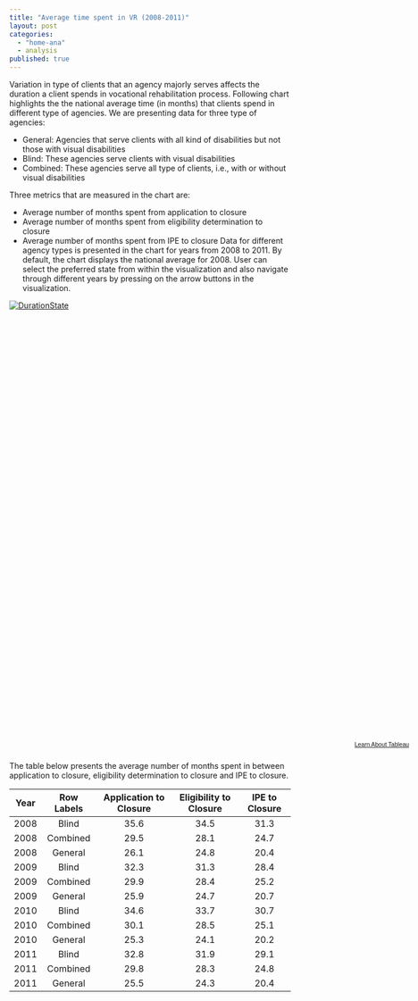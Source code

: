 ```yaml
---
title: "Average time spent in VR (2008-2011)"
layout: post
categories: 
  - "home-ana"
  - analysis
published: true
---
```


Variation in type of clients that an agency majorly serves affects the duration a client spends in vocational rehabilitation process. Following chart highlights the the national average time (in months) that clients spend in different type of agencies. 
We are presenting data for three type of agencies: 

- General: Agencies that serve clients with all kind of disabilities but not those with visual disabilities
- Blind: These agencies serve clients with visual disabilities
- Combined: These agencies serve all type of clients, i.e., with or without visual disabilities

Three metrics that are measured in the chart are:

- Average number of months spent from application to closure
- Average number of months spent from eligibility determination to closure
- Average number of months spent from IPE to closure
Data for different agency types is presented in the chart  for years from 2008 to 2011. By default, the chart displays the national average for 2008. User can select the preferred state from within the visualization and also navigate through different years by pressing on the arrow buttons in the visualization. 

<script type='text/javascript' src='https://public.tableausoftware.com/javascripts/api/viz_v1.js'></script><div class='tableauPlaceholder' style='width: 724px; height: 789px;'><noscript><a href='#'><img alt='DurationState ' src='https:&#47;&#47;public.tableausoftware.com&#47;static&#47;images&#47;RS&#47;RSA911_Duration&#47;DurationState&#47;1_rss.png' style='border: none' /></a></noscript><object class='tableauViz' width='724' height='789' style='display:none;'><param name='host_url' value='https%3A%2F%2Fpublic.tableausoftware.com%2F' /> <param name='site_root' value='' /><param name='name' value='RSA911_Duration&#47;DurationState' /><param name='tabs' value='no' /><param name='toolbar' value='yes' /><param name='static_image' value='https:&#47;&#47;public.tableausoftware.com&#47;static&#47;images&#47;RS&#47;RSA911_Duration&#47;DurationState&#47;1.png' /> <param name='animate_transition' value='yes' /><param name='display_static_image' value='yes' /><param name='display_spinner' value='yes' /><param name='display_overlay' value='yes' /><param name='display_count' value='yes' /></object></div><div style='width:724px;height:22px;padding:0px 10px 0px 0px;color:black;font:normal 8pt verdana,helvetica,arial,sans-serif;'><div style='float:right; padding-right:8px;'><a href='http://www.tableausoftware.com/public/about-tableau-products?ref=https://public.tableausoftware.com/views/RSA911_Duration/DurationState' target='_blank'>Learn About Tableau</a></div></div>

The table below presents the average number of months spent in between application to closure, eligibility determination to closure and IPE to closure. 


| Year 	| Row Labels 	| Application to Closure 	| Eligibility to Closure 	| IPE to Closure 	|
|:------:	|:------------:	|:------------------------:	|:------------------------:	|:----------------:	|
| 2008 	| Blind      	| 35.6                   	| 34.5                   	| 31.3           	|
| 2008 	| Combined   	| 29.5                   	| 28.1                   	| 24.7           	|
| 2008 	| General    	| 26.1                   	| 24.8                   	| 20.4           	|
| 2009 	| Blind      	| 32.3                   	| 31.3                   	| 28.4           	|
| 2009 	| Combined   	| 29.9                   	| 28.4                   	| 25.2           	|
| 2009 	| General    	| 25.9                   	| 24.7                   	| 20.7           	|
| 2010 	| Blind      	| 34.6                   	| 33.7                   	| 30.7           	|
| 2010 	| Combined   	| 30.1                   	| 28.5                   	| 25.1           	|
| 2010 	| General    	| 25.3                   	| 24.1                   	| 20.2           	|
| 2011 	| Blind      	| 32.8                   	| 31.9                   	| 29.1           	|
| 2011 	| Combined   	| 29.8                   	| 28.3                   	| 24.8           	|
| 2011 	| General    	| 25.5                   	| 24.3                   	| 20.4           	|